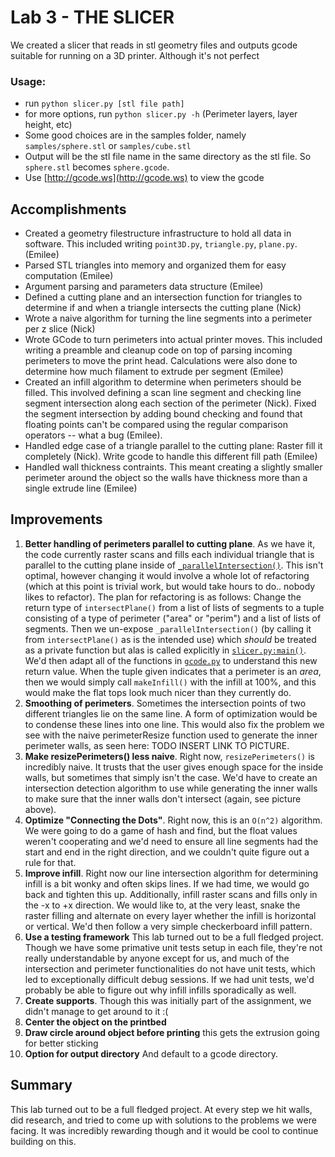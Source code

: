 # Lab 3 - THE SLICER

We created a slicer that reads in stl geometry files and outputs gcode suitable for running on a 3D printer. Although it's not perfect

### Usage:

- run `python slicer.py [stl file path]`
- for more options, run `python slicer.py -h` (Perimeter layers, layer height, etc)
- Some good choices are in the samples folder, namely `samples/sphere.stl` or `samples/cube.stl`
- Output will be the stl file name in the same directory as the stl file. So `sphere.stl` becomes `sphere.gcode`.
- Use [http://gcode.ws](http://gcode.ws) to view the gcode

## Accomplishments

- Created a geometry filestructure infrastructure to hold all data in software. This included writing `point3D.py`, `triangle.py`, `plane.py`. (Emilee)
- Parsed STL triangles into memory and organized them for easy computation (Emilee)
- Argument parsing and parameters data structure (Emilee)
- Defined a cutting plane and an intersection function for triangles to determine if and when a triangle intersects the cutting plane (Nick)
- Wrote a naive algorithm for turning the line segments into a perimeter per z slice (Nick)
- Wrote GCode to turn perimeters into actual printer moves. This included writing a preamble and cleanup code on top of parsing incoming perimeters to move the print head. Calculations were also done to determine how much filament to extrude per segment (Emilee)
- Created an infill algorithm to determine when perimeters should be filled. This involved defining a scan line segment and checking line segment intersection along each section of the perimeter (Nick). Fixed the segment intersection by adding bound checking and found that floating points can't be compared using the regular comparison operators -- what a bug (Emilee).
- Handled edge case of a triangle parallel to the cutting plane: Raster fill it completely (Nick). Write gcode to handle this different fill path (Emilee)
- Handled wall thickness contraints. This meant creating a slightly smaller perimeter around the object so the walls have thickness more than a single extrude line (Emilee)

## Improvements

1. **Better handling of perimeters parallel to cutting plane**. As we have it, the code currently raster scans and fills each individual triangle that is parallel to the cutting plane inside of [`_parallelIntersection()`](https://github.com/eurbs/digifab/blob/master/lab3/triangle.py). This isn't optimal, however changing it would involve a whole lot of refactoring (which at this point is trivial work, but would take hours to do.. nobody likes to refactor). The plan for refactoring is as follows: Change the return type of `intersectPlane()` from a list of lists of segments to a tuple consisting of a type of perimeter ("area" or "perim") and a list of lists of segments. Then we un-expose `_parallelIntersection()` (by calling it from `intersectPlane()` as is the intended use) which *should* be treated as a private function but alas is called explicitly in [`slicer.py:main()`](https://github.com/eurbs/digifab/blob/master/lab3/slicer.py). We'd then adapt all of the functions in [`gcode.py`](https://github.com/eurbs/digifab/blob/master/lab3/gcode.py) to understand this new return value. When the tuple given indicates that a perimeter is an *area*, then we would simply call `makeInfill()` with the infill at 100%, and this would make the flat tops look much nicer than they currently do. 
2. **Smoothing of perimeters**. Sometimes the intersection points of two different triangles lie on the same line. A form of optimization would be to condense these lines into one line. This would also fix the problem we see with the naive perimeterResize function used to generate the inner perimeter walls, as seen here: TODO INSERT LINK TO PICTURE.
3. **Make resizePerimeters() less naive**. Right now, `resizePerimeters()` is incredibly naive. It trusts that the user gives enough space for the inside walls, but sometimes that simply isn't the case. We'd have to create an intersection detection algorithm to use while generating the inner walls to make sure that the inner walls don't intersect (again, see picture above).
4. **Optimize "Connecting the Dots"**. Right now, this is an `O(n^2)` algorithm. We were going to do a game of hash and find, but the float values weren't cooperating and we'd need to ensure all line segments had the start and end in the right direction, and we couldn't quite figure out a rule for that.
5. **Improve infill**. Right now our line intersection algorithm for determining infill is a bit wonky and often skips lines. If we had time, we would go back and tighten this up. Additionally, infill raster scans and fills only in the -x to +x direction. We would like to, at the very least, snake the raster filling and alternate on every layer whether the infill is horizontal or vertical. We'd then follow a very simple checkerboard infill pattern. 
6. **Use a testing framework** This lab turned out to be a full fledged project. Though we have some primative unit tests setup in each file, they're not really understandable by anyone except for us, and much of the intersection and perimeter functionalities do not have unit tests, which led to exceptionally difficult debug sessions. If we had unit tests, we'd probably be able to figure out why infill infills sporadically as well.
7. **Create supports**. Though this was initially part of the assignment, we didn't manage to get around to it :(
8. **Center the object on the printbed**
9. **Draw circle around object before printing** this gets the extrusion going for better sticking
10. **Option for output directory** And default to a gcode directory.

## Summary

This lab turned out to be a full fledged project. At every step we hit walls, did research, and tried to come up with solutions to the problems we were facing. It was incredibly rewarding though and it would be cool to continue building on this.
